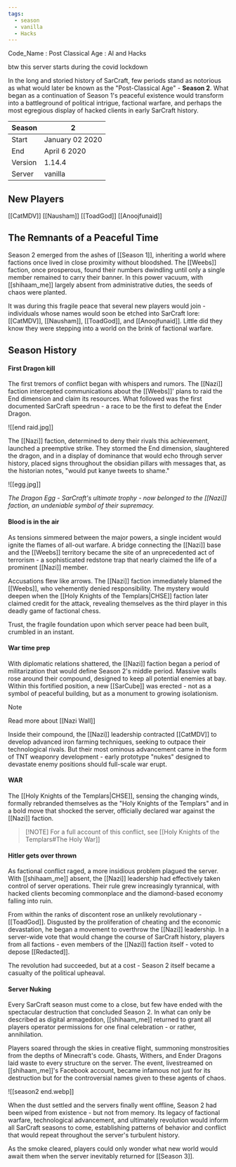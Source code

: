 ```yaml
---
tags:
  - season
  - vanilla
  - Hacks
---
```

Code_Name : Post Classical Age : AI and Hacks

btw this server starts during the covid lockdown

In the long and storied history of SarCraft, few periods stand as notorious as what would later be known as the "Post-Classical Age" - **Season 2**. What began as a continuation of Season 1's peaceful existence would transform into a battleground of political intrigue, factional warfare, and perhaps the most egregious display of hacked clients in early SarCraft history.

| Season  | 2               |
| ------- | --------------- |
| Start   | January 02 2020 |
| End     | April 6 2020    |
| Version | 1.14.4          |
| Server  | vanilla         |

## New Players
[[CatMDV]]
[[Nausham]]
[[ToadGod]]
[[Anoojfunaid]]


## The Remnants of a Peaceful Time

Season 2 emerged from the ashes of [[Season 1]], inheriting a world where factions once lived in close proximity without bloodshed. The [[Weebs]] faction, once prosperous, found their numbers dwindling until only a single member remained to carry their banner. In this power vacuum, with [[shihaam_me]] largely absent from administrative duties, the seeds of chaos were planted.

It was during this fragile peace that several new players would join - individuals whose names would soon be etched into SarCraft lore: [[CatMDV]], [[Nausham]], [[ToadGod]], and [[Anoojfunaid]]. Little did they know they were stepping into a world on the brink of factional warfare.
## Season History

#### First Dragon kill
The first tremors of conflict began with whispers and rumors. The [[Nazi]] faction intercepted communications about the [[Weebs]]' plans to raid the End dimension and claim its resources. What followed was the first documented SarCraft speedrun - a race to be the first to defeat the Ender Dragon.

![[end raid.jpg]]

The [[Nazi]] faction, determined to deny their rivals this achievement, launched a preemptive strike. They stormed the End dimension, slaughtered the dragon, and in a display of dominance that would echo through server history, placed signs throughout the obsidian pillars with messages that, as the historian notes, "would put kanye tweets to shame."


![[egg.jpg]]

*The Dragon Egg - SarCraft's ultimate trophy - now belonged to the [[Nazi]] faction, an undeniable symbol of their supremacy.*

#### Blood is in the air

As tensions simmered between the major powers, a single incident would ignite the flames of all-out warfare. A bridge connecting the [[Nazi]] base and the [[Weebs]] territory became the site of an unprecedented act of terrorism - a sophisticated redstone trap that nearly claimed the life of a prominent [[Nazi]] member.

Accusations flew like arrows. The [[Nazi]] faction immediately blamed the [[Weebs]], who vehemently denied responsibility. The mystery would deepen when the [[Holy Knights of the Templars|CHSE]] faction later claimed credit for the attack, revealing themselves as the third player in this deadly game of factional chess.

Trust, the fragile foundation upon which server peace had been built, crumbled in an instant.

#### War time prep

With diplomatic relations shattered, the [[Nazi]] faction began a period of militarization that would define Season 2's middle period. Massive walls rose around their compound, designed to keep all potential enemies at bay. Within this fortified position, a new [[SarCube]] was erected - not as a symbol of peaceful building, but as a monument to growing isolationism.

> [!NOTE]
> Read more about [[Nazi Wall]]

Inside their compound, the [[Nazi]] leadership contracted [[CatMDV]] to develop advanced iron farming techniques, seeking to outpace their technological rivals. But their most ominous advancement came in the form of TNT weaponry development - early prototype "nukes" designed to devastate enemy positions should full-scale war erupt.

#### WAR
The [[Holy Knights of the Templars|CHSE]], sensing the changing winds, formally rebranded themselves as the "Holy Knights of the Templars" and in a bold move that shocked the server, officially declared war against the [[Nazi]] faction.

> [!NOTE] For a full account of this conflict, see [[Holy Knights of the Templars#The Holy War]]
#### Hitler gets over thrown

As factional conflict raged, a more insidious problem plagued the server. With [[shihaam_me]] absent, the [[Nazi]] leadership had effectively taken control of server operations. Their rule grew increasingly tyrannical, with hacked clients becoming commonplace and the diamond-based economy falling into ruin.

From within the ranks of discontent rose an unlikely revolutionary - [[ToadGod]]. Disgusted by the proliferation of cheating and the economic devastation, he began a movement to overthrow the [[Nazi]] leadership. In a server-wide vote that would change the course of SarCraft history, players from all factions - even members of the [[Nazi]] faction itself - voted to depose [[Redacted]].

The revolution had succeeded, but at a cost - Season 2 itself became a casualty of the political upheaval.

#### Server Nuking 

Every SarCraft season must come to a close, but few have ended with the spectacular destruction that concluded Season 2. In what can only be described as digital armageddon, [[shihaam_me]] returned to grant all players operator permissions for one final celebration - or rather, annihilation.

Players soared through the skies in creative flight, summoning monstrosities from the depths of Minecraft's code. Ghasts, Withers, and Ender Dragons laid waste to every structure on the server. The event, livestreamed on [[shihaam_me]]'s Facebook account, became infamous not just for its destruction but for the controversial names given to these agents of chaos.

![[season2 end.webp]]

When the dust settled and the servers finally went offline, Season 2 had been wiped from existence - but not from memory. Its legacy of factional warfare, technological advancement, and ultimately revolution would inform all SarCraft seasons to come, establishing patterns of behavior and conflict that would repeat throughout the server's turbulent history.

As the smoke cleared, players could only wonder what new world would await them when the server inevitably returned for [[Season 3]].